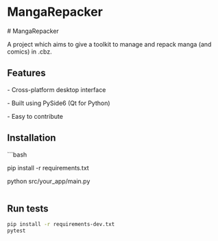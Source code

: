 # MangaRepacker

\# MangaRepacker

A project which aims to give a toolkit to manage and repack manga (and comics)
in .cbz.

## Features

\- Cross-platform desktop interface

\- Built using PySide6 (Qt for Python)

\- Easy to contribute

## Installation

\```bash

pip install -r requirements.txt

python src/your_app/main.py

```
```

## Run tests

```bash
pip install -r requirements-dev.txt
pytest
```
```

